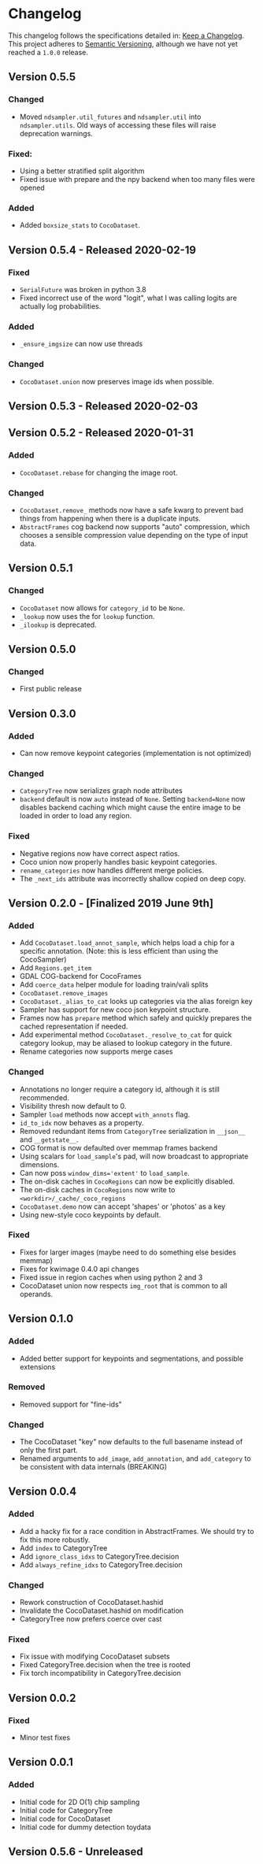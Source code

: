 # Changelog

This changelog follows the specifications detailed in: [Keep a Changelog](https://keepachangelog.com/en/1.0.0/).
This project adheres to [Semantic Versioning](https://semver.org/spec/v2.0.0.html), although we have not yet reached a `1.0.0` release.


## Version 0.5.5


### Changed
* Moved `ndsampler.util_futures` and `ndsampler.util` into `ndsampler.utils`.
  Old ways of accessing these files will raise deprecation warnings.


### Fixed:
* Using a better stratified split algorithm
* Fixed issue with prepare and the npy backend when too many files were opened


### Added

* Added `boxsize_stats` to `CocoDataset`.

## Version 0.5.4 - Released 2020-02-19 

### Fixed

* `SerialFuture` was broken in python 3.8
* Fixed incorrect use of the word "logit", what I was calling logits are
  actually log probabilities.

### Added

* `_ensure_imgsize` can now use threads


### Changed

* `CocoDataset.union` now preserves image ids when possible. 


## Version 0.5.3 - Released 2020-02-03

## Version 0.5.2 - Released 2020-01-31

### Added
* `CocoDataset.rebase` for changing the image root.


### Changed
* `CocoDataset.remove_` methods now have a safe kwarg to prevent bad things from happening when there is a duplicate inputs.
* `AbstractFrames` cog backend now supports "auto" compression, which chooses a sensible compression value depending on the type of input data. 


## Version 0.5.1


### Changed
* `CocoDataset` now allows for `category_id` to be `None`.
* `_lookup` now uses the for `lookup` function.
* `_ilookup` is deprecated. 


## Version 0.5.0

### Changed
* First public release


## Version 0.3.0


### Added

* Can now remove keypoint categories (implementation is not optimized)

### Changed
* `CategoryTree` now serializes graph node attributes
* `backend` default is now `auto` instead of `None`. Setting `backend=None` now disables backend caching which might cause the entire image to be loaded in order to load any region.

### Fixed
* Negative regions now have correct aspect ratios.
* Coco union now properly handles basic keypoint categories. 
* `rename_categories` now handles different merge policies.
* The `_next_ids` attribute was incorrectly shallow copied on deep copy.



## Version 0.2.0 - [Finalized 2019 June 9th]

### Added
* Add `CocoDataset.load_annot_sample`, which helps load a chip for a specific annotation. (Note: this is less efficient than using the CocoSampler)
* Add `Regions.get_item`
* GDAL COG-backend for CocoFrames
* Add `coerce_data` helper module for loading train/vali splits
* `CocoDataset.remove_images`
* `CocoDataset._alias_to_cat` looks up categories via the alias foreign key
* Sampler has support for new coco json keypoint structure. 
* Frames now has `prepare` method which safely and quickly prepares the cached representation if needed.
* Add experimental method `CocoDataset._resolve_to_cat` for quick category lookup, may be aliased to lookup category in the future.
* Rename categories now supports merge cases

### Changed
* Annotations no longer require a category id, although it is still recommended.
* Visibility thresh now default to 0.
* Sampler `load` methods now accept `with_annots` flag.
* `id_to_idx` now behaves as a property.
* Removed redundant items from `CategoryTree` serialization in `__json__` and `__getstate__`.
* COG format is now defaulted over memmap frames backend
* Using scalars for `load_sample`'s pad, will now broadcast to appropriate dimensions.
* Can now poss `window_dims='extent'` to `load_sample`.
* The on-disk caches in `CocoRegions` can now be explicitly disabled.
* The on-disk caches in `CocoRegions` now write to `<workdir>/_cache/_coco_regions`
* `CocoDataset.demo` now can accept 'shapes' or 'photos' as a key
* Using new-style coco keypoints by default.

### Fixed
* Fixes for larger images (maybe need to do something else besides memmap)
* Fixes for kwimage 0.4.0 api changes
* Fixed issue in region caches when using python 2 and 3
* CocoDataset union now respects `img_root` that is common to all operands.


## Version 0.1.0

### Added
* Added better support for keypoints and segmentations, and possible extensions

### Removed
* Removed support for "fine-ids"

### Changed
* The CocoDataset "key" now defaults to the full basename instead of only the first part.
* Renamed arguments to `add_image`, `add_annotation`, and `add_category` to be consistent with data internals (BREAKING)


## Version 0.0.4

### Added
* Add a hacky fix for a race condition in AbstractFrames. We should try to fix this more robustly.
* Add `index` to CategoryTree
* Add `ignore_class_idxs` to CategoryTree.decision
* Add `always_refine_idxs` to CategoryTree.decision

### Changed
* Rework construction of CocoDataset.hashid
* Invalidate the CocoDataset.hashid on modification
* CategoryTree now prefers coerce over cast

### Fixed
* Fix issue with modifying CocoDataset subsets
* Fixed CategoryTree.decision when the tree is rooted
* Fix torch incompatibility in CategoryTree.decision


## Version 0.0.2

### Fixed
* Minor test fixes


## Version 0.0.1

### Added
* Initial code for 2D O(1) chip sampling
* Initial code for CategoryTree
* Initial code for CocoDataset
* Initial code for dummy detection toydata

## Version 0.5.6 - Unreleased
